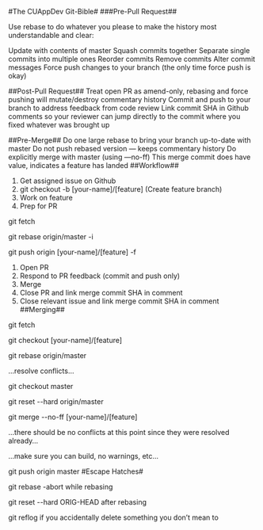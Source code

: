 #The CUAppDev Git-Bible#
###Pre-Pull Request##

Use rebase to do whatever you please to make the history most understandable and clear:

Update with contents of master
Squash commits together
Separate single commits into multiple ones
Reorder commits
Remove commits
Alter commit messages
Force push changes to your branch (the only time force push is okay)

##Post-Pull Request##
Treat open PR as amend-only, rebasing and force pushing will mutate/destroy commentary history
Commit and push to your branch to address feedback from code review
Link commit SHA in Github comments so your reviewer can jump directly to the commit where you fixed whatever was brought up

##Pre-Merge##
Do one large rebase to bring your branch up-to-date with master
Do not push rebased version — keeps commentary history
Do explicitly merge with master (using —no-ff)
This merge commit does have value, indicates a feature has landed
##Workflow##
1. Get assigned issue on Github
2. git checkout -b [your-name]/[feature] (Create feature branch)
3. Work on feature
4. Prep for PR

git fetch

git rebase origin/master -i

git push origin [your-name]/[feature] -f


1. Open PR
2. Respond to PR feedback (commit and push only)
3. Merge
4. Close PR and link merge commit SHA in comment
5. Close relevant issue and link merge commit SHA in comment
##Merging##

git fetch

git checkout [your-name]/[feature]

git rebase origin/master

…resolve conflicts…

git checkout master

git reset --hard origin/master

git merge --no-ff [your-name]/[feature]

…there should be no conflicts at this point since they were resolved already…

…make sure you can build, no warnings, etc…

git push origin master
#Escape Hatches#

git rebase -abort while rebasing

git reset --hard ORIG-HEAD after rebasing

git reflog if you accidentally delete something you don’t mean to
